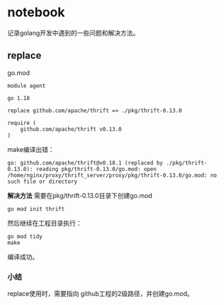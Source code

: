 # notebook

记录golang开发中遇到的一些问题和解决方法。

## replace

go.mod
```
module agent

go 1.18

replace github.com/apache/thrift => ./pkg/thrift-0.13.0

require (
    github.com/apache/thrift v0.13.0
)
```

make编译出错：
```
go: github.com/apache/thrift@v0.18.1 (replaced by ./pkg/thrift-0.13.0): reading pkg/thrift-0.13.0/go.mod: open /home/nginx/proxy/thrift_server/proxy/pkg/thrift-0.13.0/go.mod: no such file or directory
```

**解决方法**
需要在pkg/thrift-0.13.0目录下创建go.mod
```
go mod init thrift
```

然后继续在工程目录执行：
```
go mod tidy
make
```
编译成功。

### 小结

replace使用时，需要指向 github工程的2级路径，并创建go.mod。

